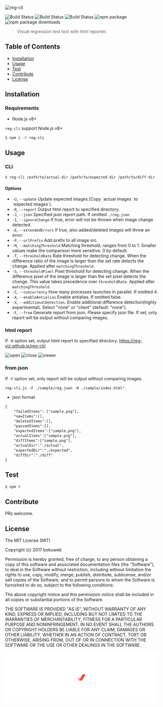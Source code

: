 ![reg-cli](./docs/reg-cli.jpg)

![[Build Status](https://circleci.com/gh/reg-viz/reg-cli/tree/master)](https://circleci.com/gh/reg-viz/reg-cli/tree/master.svg?style=svg)
![[Build Status](https://travis-ci.org/reg-viz/reg-cli)](https://travis-ci.org/reg-viz/reg-cli.svg?branch=master)
![[Build Status](https://ci.appveyor.com/project/bokuweb/reg-cli)](https://ci.appveyor.com/api/projects/status/ir907qbc633q9na4?svg=true)
![[npm package](https://www.npmjs.com/package/reg-cli)](https://img.shields.io/npm/v/reg-cli.svg)
![[npm package downloads](https://www.npmjs.com/package/reg-cli)](https://img.shields.io/npm/dm/reg-cli.svg)

> Visual regression test tool with html reporter.

## Table of Contents

- [Installation](#installation)
- [Usage](#usage)
- [Test](#test)
- [Contribute](#contribute)
- [License](#license)

## Installation

### Requirements

 - Node.js v8+

`reg-cli` support Node.js v8+

``` sh
$ npm i -D reg-cli
```

## Usage

### CLI

``` sh
$ reg-cli /path/to/actual-dir /path/to/expected-dir /path/to/diff-dir -R ./report.html
```

####  Options

  * `-U`, `--update` Update expected images.(Copy \`actual images\` to \`expected images\`).
  * `-R`, `--report` Output html report to specified directory.
  * `-J`, `--json` Specified json report path. If omitted `./reg.json`
  * `-I`, `--ignoreChange` If true, error will not be thrown when image change detected.
  * `-E`, `--extendedErrors` If true, also added/deleted images will throw an error.
  * `-P`, `--urlPrefix` Add prefix to all image src.
  * `-M`, `--matchingThreshold` Matching threshold, ranges from 0 to 1. Smaller values make the comparison more sensitive. 0 by default.
  * `-T`, `--thresholdRate` Rate threshold for detecting change. When the difference ratio of the image is larger than the set rate detects the change. Applied after `matchingThreshold`.
  * `-S`, `--thresholdPixel` Pixel threshold for detecting change. When the difference pixel of the image is larger than the set pixel detects the change. This value takes precedence over `thresholdRate`. Applied after `matchingThreshold`.
  * `-C`, `--concurrency` How many processes launches in parallel. If omitted 4.
  * `-A`, `--enableAntialias` Enable antialias. If omitted false.
  * `-X`, `--additionalDetection`. Enable additional difference detection(highly experimental). Select "none" or "client" (default: "none").
  * `-F`, `--from` Generate report from json. Please specify json file. If set, only report will be output without comparing images.

### html report

If `-R` option set, output html report to specified directory.
https://reg-viz.github.io/reg-cli/

![open](./docs/open.png)
![close](./docs/close.png)
![viewer](./docs/viewer.png)

### from json

If `-F` option set, only report will be output without comparing images.

```
reg-cli.js -F ./sample/reg.json -R ./sample/index.html"
```

- json format
```
{
    "failedItems": ["sample.png"],
    "newItems":[],
    "deletedItems":[],
    "passedItems":[],
    "expectedItems":["sample.png"],
    "actualItems":["sample.png"],
    "diffItems":["sample.png"],
    "actualDir":"./actual",
    "expectedDir":"./expected",
    "diffDir":"./diff"
}
```

## Test

```sh
$ npm t
```

## Contribute

PRs welcome.

## License

The MIT License (MIT)

Copyright (c) 2017 bokuweb

Permission is hereby granted, free of charge, to any person obtaining a copy of this software and associated documentation files (the "Software"), to deal in the Software without restriction, including without limitation the rights to use, copy, modify, merge, publish, distribute, sublicense, and/or sell copies of the Software, and to permit persons to whom the Software is furnished to do so, subject to the following conditions:

The above copyright notice and this permission notice shall be included in all copies or substantial portions of the Software.

THE SOFTWARE IS PROVIDED "AS IS", WITHOUT WARRANTY OF ANY KIND, EXPRESS OR IMPLIED, INCLUDING BUT NOT LIMITED TO THE WARRANTIES OF MERCHANTABILITY, FITNESS FOR A PARTICULAR PURPOSE AND NONINFRINGEMENT. IN NO EVENT SHALL THE AUTHORS OR COPYRIGHT HOLDERS BE LIABLE FOR ANY CLAIM, DAMAGES OR OTHER LIABILITY, WHETHER IN AN ACTION OF CONTRACT, TORT OR OTHERWISE, ARISING FROM, OUT OF OR IN CONNECTION WITH THE SOFTWARE OR THE USE OR OTHER DEALINGS IN THE SOFTWARE.

![reg-viz](https://raw.githubusercontent.com/reg-viz/artwork/master/repository/footer.png)
